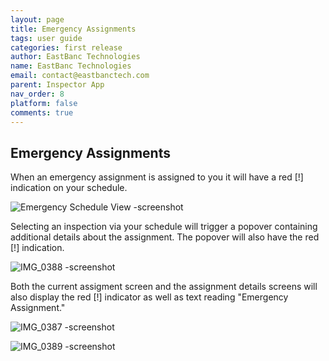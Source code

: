 ```yaml
---
layout: page
title: Emergency Assignments
tags: user guide
categories: first release
author: EastBanc Technologies
name: EastBanc Technologies
email: contact@eastbanctech.com
parent: Inspector App
nav_order: 8
platform: false
comments: true
---
```


<section id="emergency-assignments" markdown="1">

# Emergency Assignments
When an emergency assignment is assigned to you it will have a red [!] indication on your schedule.

![Emergency Schedule View -screenshot](https://user-images.githubusercontent.com/84864458/125116218-64866400-e0ba-11eb-8478-630692865857.PNG)

Selecting an inspection via your schedule will trigger a popover containing additional details about the assignment. The popover will also have the red [!] indication.

![IMG_0388 -screenshot](https://user-images.githubusercontent.com/84864458/125116412-afa07700-e0ba-11eb-8ba3-42c9741a4324.PNG)

Both the current assigment screen and the assignment details screens will also display the red [!] indicator as well as text reading "Emergency Assignment."

![IMG_0387 -screenshot](https://user-images.githubusercontent.com/84864458/125116537-dd85bb80-e0ba-11eb-8206-a3adcd3ac947.PNG)

![IMG_0389 -screenshot](https://user-images.githubusercontent.com/84864458/125116542-df4f7f00-e0ba-11eb-9c66-47ba6a4ef250.PNG)
</section>
